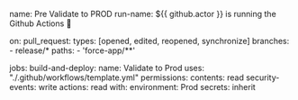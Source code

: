 name: Pre Validate to PROD
run-name: ${{ github.actor }} is running the Github Actions 🚀

on:
  pull_request:
    types: [opened, edited, reopened, synchronize]
    branches:
      - release/*
    paths:
      - 'force-app/**'

jobs:
  build-and-deploy: 
    name: Validate to Prod
    uses: "./.github/workflows/template.yml"
    permissions:
      contents: read
      security-events: write
      actions: read
    with:
      environment: Prod
    secrets: inherit